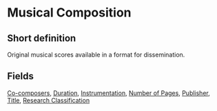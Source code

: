 # Musical Composition
## Short definition
Original musical scores available in a format for dissemination.
## Fields
[Co-composers](../Object-Fields/Musical%20Composition/Co-composers.md),
[Duration](../Object-Fields/Musical%20Composition/Duration.md),
[Instrumentation](../Object-Fields/Musical%20Composition/Instrumentation.md),
[Number of Pages](../Object-Fields/Musical%20Composition/Number%20of%20Pages.md),
[Publisher](../Object-Fields/Musical%20Composition/Publisher.md),
[Title](../Object-Fields/Musical%20Composition/Title.md),
[Research Classification](../Object-Fields/Musical%20Composition/Research%20Classification.md)
